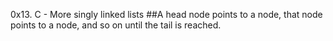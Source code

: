 0x13. C - More singly linked lists
##A head node points to a node, that node points to a node, and so on until the tail is reached.
